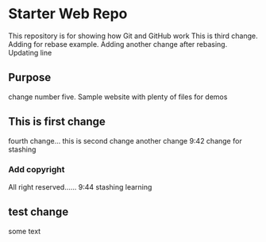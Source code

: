 # Starter Web Repo

This repository is for showing how Git and GitHub work
This is third change.
Adding for rebase example.
Adding another change after rebasing.
Updating line

## Purpose

change number five.
Sample website with plenty of files for demos

## This is first change

fourth change...
this is second change
another change
9:42 change for stashing

### Add copyright

All right reserved......
9:44 stashing learning

## test change

some text
